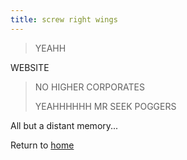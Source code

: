 ```yaml
---
title: screw right wings
---
```

>YEAHH
>
WEBSITE
>
>NO HIGHER CORPORATES
>
>YEAHHHHHH 
>MR SEEK 
>POGGERS

All but a distant memory...

Return to [home](index.md)
